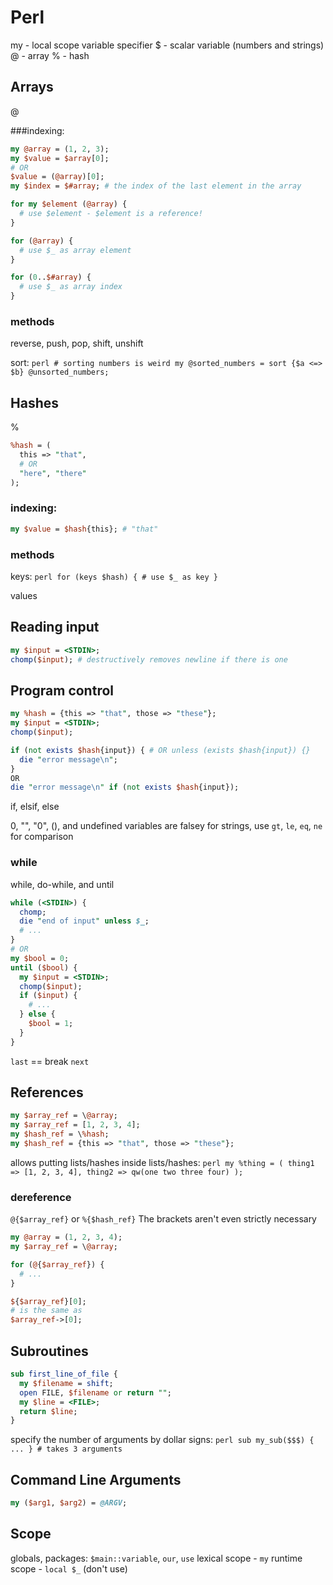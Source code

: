 # Perl
my - local scope variable specifier
$ - scalar variable (numbers and strings)
@ - array
% - hash

## Arrays
@

###indexing:
```perl
my @array = (1, 2, 3);
my $value = $array[0];
# OR
$value = (@array)[0];
my $index = $#array; # the index of the last element in the array

for my $element (@array) {
  # use $element - $element is a reference!
}

for (@array) {
  # use $_ as array element
}

for (0..$#array) {
  # use $_ as array index
}
```

### methods
reverse, push, pop, shift, unshift

sort:
    ```perl
    # sorting numbers is weird
    my @sorted_numbers = sort {$a <=> $b} @unsorted_numbers;
    ```

## Hashes
%
```perl
%hash = (
  this => "that",
  # OR
  "here", "there"
);
```

### indexing:
```perl
my $value = $hash{this}; # "that"
```

### methods
keys:
    ```perl
    for (keys $hash) {
      # use $_ as key
    }
    ```

values

## Reading input
```perl
my $input = <STDIN>;
chomp($input); # destructively removes newline if there is one
```

## Program control
```perl
my %hash = {this => "that", those => "these"};
my $input = <STDIN>;
chomp($input);

if (not exists $hash{input}) { # OR unless (exists $hash{input}) {}
  die "error message\n";
}
OR
die "error message\n" if (not exists $hash{input});
```

if, elsif, else

0, "", "0", (), and undefined variables are falsey
for strings, use `gt`, `le`, `eq`, `ne` for comparison

### while
while, do-while, and until

```perl
while (<STDIN>) {
  chomp;
  die "end of input" unless $_;
  # ...
}
# OR
my $bool = 0;
until ($bool) {
  my $input = <STDIN>;
  chomp($input);
  if ($input) {
    # ...
  } else {
    $bool = 1;
  }
}
```

`last` == break
`next`

## References
```perl
my $array_ref = \@array;
my $array_ref = [1, 2, 3, 4];
my $hash_ref = \%hash;
my $hash_ref = {this => "that", those => "these"};
```

allows putting lists/hashes inside lists/hashes:
    ```perl
    my %thing = (
      thing1 => [1, 2, 3, 4],
      thing2 => qw(one two three four)
    );
    ```

### dereference
`@{$array_ref}` or `%{$hash_ref}`
The brackets aren't even strictly necessary

```perl
my @array = (1, 2, 3, 4);
my $array_ref = \@array;

for (@{$array_ref}) {
  # ...
}
```

```perl
${$array_ref}[0];
# is the same as
$array_ref->[0];
```

## Subroutines

```perl
sub first_line_of_file {
  my $filename = shift;
  open FILE, $filename or return "";
  my $line = <FILE>;
  return $line;
}
```

specify the number of arguments by dollar signs:
    ```perl
    sub my_sub($$$) { ... } # takes 3 arguments
    ```

## Command Line Arguments
```perl
my ($arg1, $arg2) = @ARGV;
```

## Scope
globals, packages: `$main::variable`, `our`, `use`
lexical scope - `my`
runtime scope - `local $_` (don't use)
